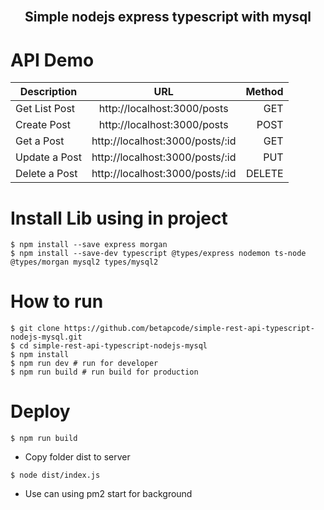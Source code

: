 <br />
<p align="center">
  <h2 align="center">Simple nodejs express typescript with mysql</h2>
</p>

# API Demo

| Description        |    URL        | Method  |
| ------------- |:-------------:| -----:|
|  Get List Post     | http://localhost:3000/posts | GET |
| Create Post      | http://localhost:3000/posts      |   POST |
| Get a Post | http://localhost:3000/posts/:id      |    GET |
| Update a Post | http://localhost:3000/posts/:id      |    PUT |
| Delete a Post | http://localhost:3000/posts/:id      |    DELETE |


# Install Lib using in project
```
$ npm install --save express morgan
$ npm install --save-dev typescript @types/express nodemon ts-node @types/morgan mysql2 types/mysql2
```

# How to run 
```
$ git clone https://github.com/betapcode/simple-rest-api-typescript-nodejs-mysql.git
$ cd simple-rest-api-typescript-nodejs-mysql
$ npm install
$ npm run dev # run for developer
$ npm run build # run build for production
```

# Deploy 
```
$ npm run build
```
- Copy folder dist to server
```
$ node dist/index.js
```
- Use can using pm2 start for background 